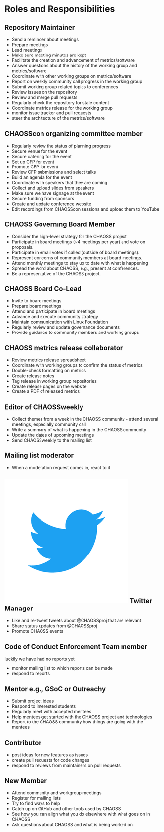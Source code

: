
# Roles and Responsibilities

## Repository Maintainer

* Send a reminder about meetings
* Prepare meetings
* Lead meetings
* Make sure meeting minutes are kept
* Facilitate the creation and advancement of metrics/software
* Answer questions about the history of the working group and metrics/software
* Coordinate with other working groups on metrics/software
* Report on weekly community call progress in the working group
* Submit working group related topics to conferences
* Review issues on the repository
* Review and merge pull requests
* Regularly check the repository for stale content
* Coordinate metrics release for the working group
* monitor issue tracker and pull requests
* steer the architecture of the metrics/software

## CHAOSScon organizing committee member

* Regularly review the status of planning progress
* Secure venue for the event
* Secure catering for the event
* Set up CFP for event
* Promote CFP for event
* Review CFP submissions and select talks
* Build an agenda for the event
* Coordinate with speakers that they are coming
* Collect and upload slides from speakers
* Make sure we have signage at the event
* Secure funding from sponsors
* Create and update conference website
* Edit recordings from CHAOSScon sessions and upload them to YouTube

## CHAOSS Governing Board Member

* Consider the high-level strategy for the CHAOSS project
* Participate in board meetings \(~4 meetings per year\) and vote on proposals.
* Participate in email votes if called \(outside of board meetings\).
* Represent concerns of community members at board meetings.
* Attend monthly meetings to stay up to date with what is happening
* Spread the word about CHAOSS, e.g., present at conferences.
* Be a representative of the CHAOSS project.

## CHAOSS Board Co-Lead

* Invite to board meetings
* Prepare board meetings
* Attend and participate in board meetings
* Advance and execute community strategy
* Maintain communication with Linux Foundation
* Regularly review and update governance documents
* Provide guidance to community members and working groups

## CHAOSS metrics release collaborator

* Review metrics release spreadsheet
* Coordinate with working groups to confirm the status of metrics
* Double-check formatting on metrics
* Create release notes
* Tag release in working group repositories
* Create release pages on the website
* Create a PDF of released metrics

## Editor of CHAOSSweekly

* Collect themes from a week in the CHAOSS community - attend several meetings, especially community call
* Write a summary of what is happening in the CHAOSS community
* Update the dates of upcoming meetings
* Send CHAOSSweekly to the mailing list

## Mailing list moderator

* When a moderation request comes in, react to it

## ![](../assets/logo.png) Twitter Manager

* Like and re-tweet tweets about @CHAOSSproj that are relevant
* Share status updates from @CHAOSSproj
* Promote CHAOSS events

## Code of Conduct Enforcement Team member

luckily we have had no reports yet

* monitor mailing list to which reports can be made
* respond to reports

## Mentor e.g., GSoC or Outreachy

* Submit project ideas
* Respond to interested students
* Regularly meet with accepted mentees
* Help mentees get started with the CHAOSS project and technologies
* Report to the CHAOSS community how things are going with the mentees

## Contributor

* post ideas for new features as issues
* create pull requests for code changes
* respond to reviews from maintainers on pull requests

## New Member

* Attend community and workgroup meetings
* Register for mailing lists
* Try to find ways to help
* Catch up on GitHub and other tools used by CHAOSS
* See how you can align what you do elsewhere with what goes on in CHAOSS
* Ask questions about CHAOSS and what is being worked on

